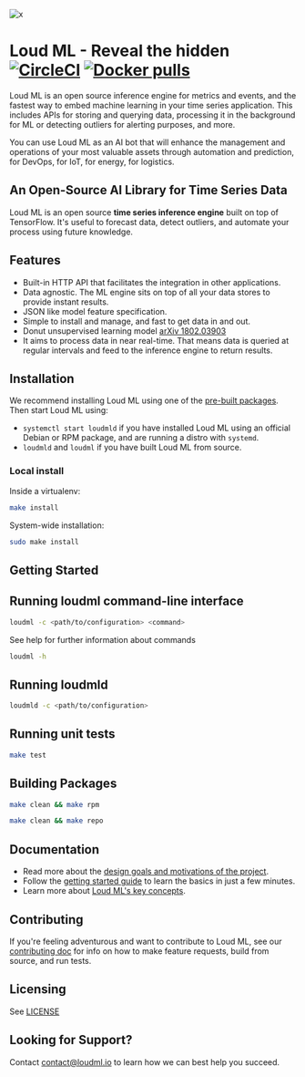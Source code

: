 ![x](https://raw.githubusercontent.com/regel/loudml/master/donut.png)

# Loud ML - Reveal the hidden [![CircleCI](https://circleci.com/gh/regel/loudml-core.svg?style=svg)](https://circleci.com/gh/regel/loudml-core) [![Docker pulls](https://img.shields.io/docker/pulls/loudml/community.svg)](https://hub.docker.com/r/loudml/community)

Loud ML is an open source inference engine for metrics and events, and the fastest way to embed machine learning in your time series application. This includes APIs for storing and querying data, processing it in the background for ML or detecting outliers for alerting purposes, and more. 

You can use Loud ML as an AI bot that will enhance the management and operations of your most valuable assets through automation and prediction, for DevOps, for IoT, for energy, for logistics.

## An Open-Source AI Library for Time Series Data

Loud ML is an open source **time series inference engine** built on top of TensorFlow. It's useful to forecast data, detect outliers, and automate your process using future knowledge.

## Features

* Built-in HTTP API that facilitates the integration in other applications.
* Data agnostic. The ML engine sits on top of all your data stores to provide instant results.
* JSON like model feature specification.
* Simple to install and manage, and fast to get data in and out.
* Donut unsupervised learning model [arXiv 1802.03903](https://arxiv.org/abs/1802.03903)
* It aims to process data in near real-time. That means data is queried
  at regular intervals and feed to the inference engine to return results.

## Installation

We recommend installing Loud ML using one of the [pre-built packages](https://loudml.io/guide/en/loudml/reference/current/install-loudml.html). Then start Loud ML using:

* `systemctl start loudmld` if you have installed Loud ML using an official Debian or RPM package, and are running a distro with `systemd`.
* `loudmld` and `loudml` if you have built Loud ML from source.

### Local install

Inside a virtualenv:

```bash
make install
```

System-wide installation:

```bash
sudo make install
```

## Getting Started

## Running loudml command-line interface

```bash
loudml -c <path/to/configuration> <command>
```

See help for further information about commands

```bash
loudml -h
```

## Running loudmld

```bash
loudmld -c <path/to/configuration>
```

## Running unit tests

```bash
make test
```

## Building Packages

```bash
make clean && make rpm
```

```bash
make clean && make repo
```

## Documentation

* Read more about the [design goals and motivations of the project](http://get.influxdata.com/rs/972-GDU-533/images/CustomerCaseStudy_LoudML.pdf).
* Follow the [getting started guide](https://loudml.io/guide/en/loudml/reference/current/getting-started.html) to learn the basics in just a few minutes.
* Learn more about [Loud ML's key concepts](https://loudml.io/guide/en/loudml/reference/current/glossary.html).

## Contributing

If you're feeling adventurous and want to contribute to Loud ML, see our [contributing doc](https://github.com/regel/loudml/blob/master/CONTRIBUTING.md) for info on how to make feature requests, build from source, and run tests.

## Licensing

See [LICENSE](./LICENSE)

## Looking for Support?

Contact [contact@loudml.io](mailto:contact@loudml.io) to learn how we can best help you succeed.

